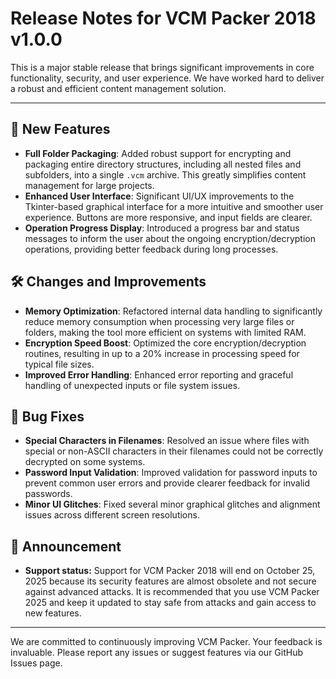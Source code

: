 # Release Notes for VCM Packer 2018 v1.0.0

This is a major stable release that brings significant improvements in core functionality, security, and user experience. We have worked hard to deliver a robust and efficient content management solution.

---

## 🚀 New Features

* **Full Folder Packaging**: Added robust support for encrypting and packaging entire directory structures, including all nested files and subfolders, into a single `.vcm` archive. This greatly simplifies content management for large projects.
* **Enhanced User Interface**: Significant UI/UX improvements to the Tkinter-based graphical interface for a more intuitive and smoother user experience. Buttons are more responsive, and input fields are clearer.
* **Operation Progress Display**: Introduced a progress bar and status messages to inform the user about the ongoing encryption/decryption operations, providing better feedback during long processes.

## 🛠️ Changes and Improvements

* **Memory Optimization**: Refactored internal data handling to significantly reduce memory consumption when processing very large files or folders, making the tool more efficient on systems with limited RAM.
* **Encryption Speed Boost**: Optimized the core encryption/decryption routines, resulting in up to a 20% increase in processing speed for typical file sizes.
* **Improved Error Handling**: Enhanced error reporting and graceful handling of unexpected inputs or file system issues.

## 🐛 Bug Fixes

* **Special Characters in Filenames**: Resolved an issue where files with special or non-ASCII characters in their filenames could not be correctly decrypted on some systems.
* **Password Input Validation**: Improved validation for password inputs to prevent common user errors and provide clearer feedback for invalid passwords.
* **Minor UI Glitches**: Fixed several minor graphical glitches and alignment issues across different screen resolutions.

## 📢 Announcement

* **Support status:** Support for VCM Packer 2018 will end on October 25, 2025 because its security features are almost obsolete and not secure against advanced attacks. It is recommended that you use VCM Packer 2025 and keep it updated to stay safe from attacks and gain access to new features.

---

We are committed to continuously improving VCM Packer. Your feedback is invaluable. Please report any issues or suggest features via our GitHub Issues page.
